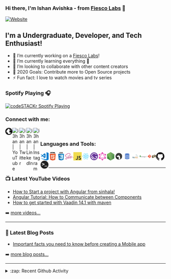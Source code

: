 ### Hi there, I'm Ishan Avishka - from [Fiesco Labs][website] 👋

[![Website](https://img.shields.io/website?label=feiscolabs.com&style=for-the-badge&url=https%3A%2F%2Fcodestackr.com)][website]

## I'm a Undergraduate, Developer, and Tech Enthusiast!

- 🔭 I’m currently working on a [Fiesco Labs][website]!
- 🌱 I’m currently learning everything 🤣
- 👯 I’m looking to collaborate with other content creators
- 🥅 2020 Goals: Contribute more to Open Source projects
- ⚡ Fun fact: I love to watch movies and tv series

### Spotify Playing 🎧
[<img src="https://now-playing-codestackr.vercel.app/api/spotify-playing" alt="codeSTACKr Spotify Playing" width="350" />](https://open.spotify.com/user/swyqyimdc12jajde4vpwd2x1b)

### Connect with me:

[<img align="left" alt="i3han.com" width="22px" src="https://raw.githubusercontent.com/iconic/open-iconic/master/svg/globe.svg" />][website]
[<img align="left" alt="i3han | YouTube" width="22px" src="https://cdn.jsdelivr.net/npm/simple-icons@v3/icons/youtube.svg" />][youtube]
[<img align="left" alt="i3han | Twitter" width="22px" src="https://cdn.jsdelivr.net/npm/simple-icons@v3/icons/twitter.svg" />][twitter]
[<img align="left" alt="i3han | LinkedIn" width="22px" src="https://cdn.jsdelivr.net/npm/simple-icons@v3/icons/linkedin.svg" />][linkedin]
[<img align="left" alt="i3han | Instagram" width="22px" src="https://cdn.jsdelivr.net/npm/simple-icons@v3/icons/instagram.svg" />][instagram]

<br />

### Languages and Tools:

[<img align="left" alt="Visual Studio Code" width="26px" src="https://raw.githubusercontent.com/github/explore/80688e429a7d4ef2fca1e82350fe8e3517d3494d/topics/visual-studio-code/visual-studio-code.png" />][webdevplaylist]
[<img align="left" alt="HTML5" width="26px" src="https://raw.githubusercontent.com/github/explore/80688e429a7d4ef2fca1e82350fe8e3517d3494d/topics/html/html.png" />][webdevplaylist]
[<img align="left" alt="CSS3" width="26px" src="https://raw.githubusercontent.com/github/explore/80688e429a7d4ef2fca1e82350fe8e3517d3494d/topics/css/css.png" />][cssplaylist]
[<img align="left" alt="Sass" width="26px" src="https://raw.githubusercontent.com/github/explore/80688e429a7d4ef2fca1e82350fe8e3517d3494d/topics/sass/sass.png" />][cssplaylist]
[<img align="left" alt="JavaScript" width="26px" src="https://raw.githubusercontent.com/github/explore/80688e429a7d4ef2fca1e82350fe8e3517d3494d/topics/javascript/javascript.png" />][jsplaylist]
[<img align="left" alt="React" width="26px" src="https://raw.githubusercontent.com/github/explore/80688e429a7d4ef2fca1e82350fe8e3517d3494d/topics/react/react.png" />][reactplaylist]
[<img align="left" alt="Gatsby" width="26px" src="https://raw.githubusercontent.com/github/explore/e94815998e4e0713912fed477a1f346ec04c3da2/topics/gatsby/gatsby.png" />][webdevplaylist]
[<img align="left" alt="GraphQL" width="26px" src="https://raw.githubusercontent.com/github/explore/80688e429a7d4ef2fca1e82350fe8e3517d3494d/topics/graphql/graphql.png" />][webdevplaylist]
[<img align="left" alt="Node.js" width="26px" src="https://raw.githubusercontent.com/github/explore/80688e429a7d4ef2fca1e82350fe8e3517d3494d/topics/nodejs/nodejs.png" />][webdevplaylist]
[<img align="left" alt="Deno" width="26px" src="https://raw.githubusercontent.com/github/explore/361e2821e2dea67711cde99c9c40ed357061cf27/topics/deno/deno.png" />][webdevplaylist]
[<img align="left" alt="SQL" width="26px" src="https://raw.githubusercontent.com/github/explore/80688e429a7d4ef2fca1e82350fe8e3517d3494d/topics/sql/sql.png" />][webdevplaylist]
[<img align="left" alt="MySQL" width="26px" src="https://raw.githubusercontent.com/github/explore/80688e429a7d4ef2fca1e82350fe8e3517d3494d/topics/mysql/mysql.png" />][webdevplaylist]
[<img align="left" alt="MongoDB" width="26px" src="https://raw.githubusercontent.com/github/explore/80688e429a7d4ef2fca1e82350fe8e3517d3494d/topics/mongodb/mongodb.png" />][webdevplaylist]
[<img align="left" alt="Git" width="26px" src="https://raw.githubusercontent.com/github/explore/80688e429a7d4ef2fca1e82350fe8e3517d3494d/topics/git/git.png" />][webdevplaylist]
[<img align="left" alt="GitHub" width="26px" src="https://raw.githubusercontent.com/github/explore/78df643247d429f6cc873026c0622819ad797942/topics/github/github.png" />][webdevplaylist]
[<img align="left" alt="Terminal" width="26px" src="https://raw.githubusercontent.com/github/explore/80688e429a7d4ef2fca1e82350fe8e3517d3494d/topics/terminal/terminal.png" />][webdevplaylist]

<br />
<br />

---

### 📺 Latest YouTube Videos

<!-- YOUTUBE:START -->
- [How to Start a project with Angular from sinhala!](https://www.youtube.com/watch?v=WoPO-NDjU2o&t)
- [Angular Tutorial: How to Communicate between Components](https://www.youtube.com/watch?v=nXRk4rqFok0)
- [How to get started with Vaadin 14.1 with maven](https://www.youtube.com/watch?v=0M8l0eJreus)
<!-- YOUTUBE:END -->

➡️ [more videos...](https://www.youtube.com/channel/UCwEUXyRDQF10y8rb4GzDH4g)

---

### 📕 Latest Blog Posts

<!-- BLOG-POST-LIST:START -->
- [Important facts you need to know before creating a Mobile app](https://medium.com/@ishanavishka14/important-facts-you-need-to-know-before-creating-a-mobile-app-d319cb5ae08e)
<!-- BLOG-POST-LIST:END -->

➡️ [more blog posts...](https://medium.com/@ishanavishka14)

---

<details>
  <summary>:zap: Recent Github Activity</summary>
  
<!--START_SECTION:activity-->
<!--END_SECTION:activity-->

</details>


[website]: http://fiescolabs.digital/
[twitter]: https://twitter.com/ishan_avishka
[youtube]: https://www.youtube.com/channel/UCwEUXyRDQF10y8rb4GzDH4g
[instagram]: https://www.instagram.com/_i3han_._/
[linkedin]: https://www.linkedin.com/in/ishan-avishka-726a65131/
[webdevplaylist]: https://www.youtube.com/playlist?list=PLkwxH9e_vrAJ0WbEsFA9W3I1W-g_BTsbt
[jsplaylist]: https://www.youtube.com/playlist?list=PLkwxH9e_vrALRJKu7wfXby3MKeflhTu6B
[cssplaylist]: https://www.youtube.com/playlist?list=PLkwxH9e_vrALSdvZuEh6gqQdmDoDIoqz4
[reactplaylist]: https://www.youtube.com/playlist?list=PLkwxH9e_vrAK4TdffpxKY3QGyHCpxFcQ0
